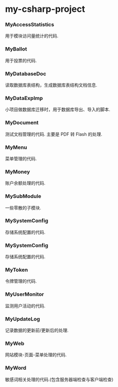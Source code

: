 # my-csharp-project


### MyAccessStatistics
用于模块访问量统计的代码.


### MyBallot
用于投票的代码.


### MyDatabaseDoc
读取数据库表结构，生成数据库表结构文档信息.


### MyDataExpImp
小项目做数据库迁移时，用于数据库导出、导入的脚本.


### MyDocument
测试文档管理的代码. 主要是 PDF 转 Flash 的处理.


### MyMenu
菜单管理的代码.


### MyMoney
账户余额处理的代码.


### MySubModule
一些零散的子模块.


### MySystemConfig
存储系统配置的代码.


### MySystemConfig
存储系统配置的代码.


### MyToken
令牌管理的代码.


### MyUserMonitor
监测用户活动的代码.


### MyUpdateLog
记录数据的更新前/更新后的处理.


### MyWeb
网站模块-页面-菜单处理的代码.


### MyWord
敏感词相关处理的代码.(包含服务器端检查与客户端检查)
